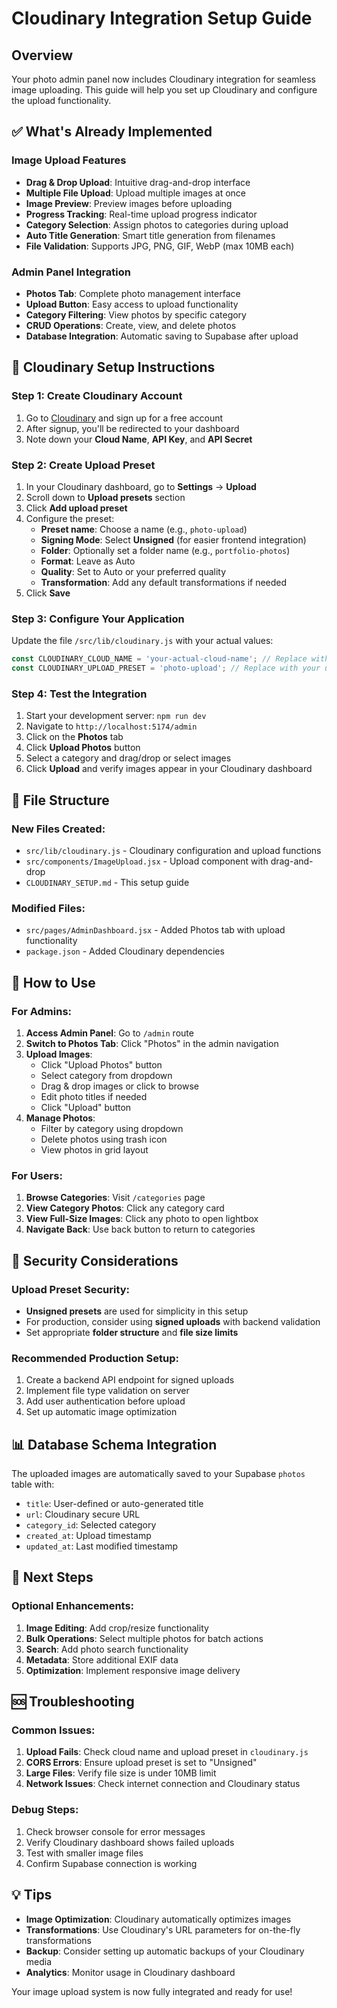 # Cloudinary Integration Setup Guide

## Overview
Your photo admin panel now includes Cloudinary integration for seamless image uploading. This guide will help you set up Cloudinary and configure the upload functionality.

## ✅ What's Already Implemented

### Image Upload Features
- **Drag & Drop Upload**: Intuitive drag-and-drop interface
- **Multiple File Upload**: Upload multiple images at once
- **Image Preview**: Preview images before uploading
- **Progress Tracking**: Real-time upload progress indicator
- **Category Selection**: Assign photos to categories during upload
- **Auto Title Generation**: Smart title generation from filenames
- **File Validation**: Supports JPG, PNG, GIF, WebP (max 10MB each)

### Admin Panel Integration
- **Photos Tab**: Complete photo management interface
- **Upload Button**: Easy access to upload functionality
- **Category Filtering**: View photos by specific category
- **CRUD Operations**: Create, view, and delete photos
- **Database Integration**: Automatic saving to Supabase after upload

## 🔧 Cloudinary Setup Instructions

### Step 1: Create Cloudinary Account
1. Go to [Cloudinary](https://cloudinary.com) and sign up for a free account
2. After signup, you'll be redirected to your dashboard
3. Note down your **Cloud Name**, **API Key**, and **API Secret**

### Step 2: Create Upload Preset
1. In your Cloudinary dashboard, go to **Settings** → **Upload**
2. Scroll down to **Upload presets** section
3. Click **Add upload preset**
4. Configure the preset:
   - **Preset name**: Choose a name (e.g., `photo-upload`)
   - **Signing Mode**: Select **Unsigned** (for easier frontend integration)
   - **Folder**: Optionally set a folder name (e.g., `portfolio-photos`)
   - **Format**: Leave as Auto
   - **Quality**: Set to Auto or your preferred quality
   - **Transformation**: Add any default transformations if needed
5. Click **Save**

### Step 3: Configure Your Application
Update the file `/src/lib/cloudinary.js` with your actual values:

```javascript
const CLOUDINARY_CLOUD_NAME = 'your-actual-cloud-name'; // Replace with your cloud name
const CLOUDINARY_UPLOAD_PRESET = 'photo-upload'; // Replace with your upload preset name
```

### Step 4: Test the Integration
1. Start your development server: `npm run dev`
2. Navigate to `http://localhost:5174/admin`
3. Click on the **Photos** tab
4. Click **Upload Photos** button
5. Select a category and drag/drop or select images
6. Click **Upload** and verify images appear in your Cloudinary dashboard

## 📁 File Structure

### New Files Created:
- `src/lib/cloudinary.js` - Cloudinary configuration and upload functions
- `src/components/ImageUpload.jsx` - Upload component with drag-and-drop
- `CLOUDINARY_SETUP.md` - This setup guide

### Modified Files:
- `src/pages/AdminDashboard.jsx` - Added Photos tab with upload functionality
- `package.json` - Added Cloudinary dependencies

## 🎯 How to Use

### For Admins:
1. **Access Admin Panel**: Go to `/admin` route
2. **Switch to Photos Tab**: Click "Photos" in the admin navigation
3. **Upload Images**:
   - Click "Upload Photos" button
   - Select category from dropdown
   - Drag & drop images or click to browse
   - Edit photo titles if needed
   - Click "Upload" button
4. **Manage Photos**:
   - Filter by category using dropdown
   - Delete photos using trash icon
   - View photos in grid layout

### For Users:
1. **Browse Categories**: Visit `/categories` page
2. **View Category Photos**: Click any category card
3. **View Full-Size Images**: Click any photo to open lightbox
4. **Navigate Back**: Use back button to return to categories

## 🔐 Security Considerations

### Upload Preset Security:
- **Unsigned presets** are used for simplicity in this setup
- For production, consider using **signed uploads** with backend validation
- Set appropriate **folder structure** and **file size limits**

### Recommended Production Setup:
1. Create a backend API endpoint for signed uploads
2. Implement file type validation on server
3. Add user authentication before upload
4. Set up automatic image optimization

## 📊 Database Schema Integration

The uploaded images are automatically saved to your Supabase `photos` table with:
- `title`: User-defined or auto-generated title
- `url`: Cloudinary secure URL
- `category_id`: Selected category
- `created_at`: Upload timestamp
- `updated_at`: Last modified timestamp

## 🚀 Next Steps

### Optional Enhancements:
1. **Image Editing**: Add crop/resize functionality
2. **Bulk Operations**: Select multiple photos for batch actions
3. **Search**: Add photo search functionality
4. **Metadata**: Store additional EXIF data
5. **Optimization**: Implement responsive image delivery

## 🆘 Troubleshooting

### Common Issues:
1. **Upload Fails**: Check cloud name and upload preset in `cloudinary.js`
2. **CORS Errors**: Ensure upload preset is set to "Unsigned"
3. **Large Files**: Verify file size is under 10MB limit
4. **Network Issues**: Check internet connection and Cloudinary status

### Debug Steps:
1. Check browser console for error messages
2. Verify Cloudinary dashboard shows failed uploads
3. Test with smaller image files
4. Confirm Supabase connection is working

## 💡 Tips
- **Image Optimization**: Cloudinary automatically optimizes images
- **Transformations**: Use Cloudinary's URL parameters for on-the-fly transformations
- **Backup**: Consider setting up automatic backups of your Cloudinary media
- **Analytics**: Monitor usage in Cloudinary dashboard

Your image upload system is now fully integrated and ready for use!
